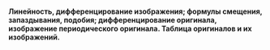 #### Линейность, дифференцирование изображения; формулы смещения, запаздывания, подобия; дифференцирование оригинала, изображение периодического оригинала. Таблица оригиналов и их изображений.

